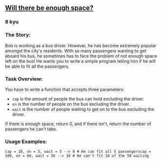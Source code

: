 <h2><a href=https://www.codewars.com/kata/5875b200d520904a04000003/train/javascript target="_blank">Will there be enough space?</a></h2><h3>8 kyu</h3><h3 id="the-story">The Story:</h3><p>Bob is working as a bus driver. However, he has become extremely popular amongst the city's residents. With so many passengers wanting to get aboard his bus, he sometimes has to face the problem of not enough space left on the bus! He wants you to write a simple program telling him if he will be able to fit all the passengers.</p><h3 id="task-overview">Task Overview:</h3><p>You have to write a function that accepts three parameters: </p><ul><li><code>cap</code> is the amount of people the bus can hold excluding the driver.</li><li><code>on</code> is the number of people on the bus excluding the driver.</li><li><code>wait</code> is the number of people waiting to get on to the bus excluding the driver.</li></ul><p>If there is enough space, return 0, and if there isn't, return the number of passengers he can't take.</p><h3 id="usage-examples">Usage Examples:</h3><pre><code>cap = 10, on = 5, wait = 5 --&gt; 0 # He can fit all 5 passengerscap = 100, on = 60, wait = 50 --&gt; 10 # He can't fit 10 of the 50 waiting</code></pre>